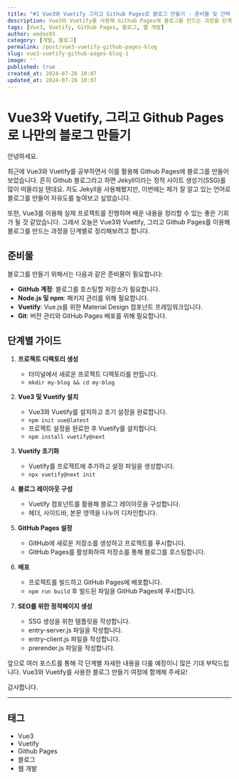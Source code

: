 ```yaml
---
title: "#1 Vue3와 Vuetify 그리고 Github Pages로 블로그 만들기 - 준비물 및 간략 가이드"
description: Vue3와 Vuetify를 사용해 Github Pages에 블로그를 만드는 과정을 단계별로 정리한 글입니다.
tags: [Vue3, Vuetify, Github Pages, 블로그, 웹 개발]
author: emdas93
category: [개발, 블로그]
permalink: /post/vue3-vuetify-github-pages-blog
slug: vue3-vuetify-github-pages-blog-1
image: ''
published: true
created_at: 2024-07-26 10:07
updated_at: 2024-07-26 10:07
---
```


# Vue3와 Vuetify, 그리고 Github Pages로 나만의 블로그 만들기

안녕하세요.

최근에 Vue3와 Vuetify를 공부하면서 이를 활용해 Github Pages에 블로그를 만들어보았습니다. 흔히 Github 블로그라고 하면 Jekyll이라는 정적 사이트 생성기(SSG)를 많이 떠올리실 텐데요. 저도 Jekyll을 사용해봤지만, 이번에는 제가 잘 알고 있는 언어로 블로그를 만들어 자유도를 높여보고 싶었습니다. 

또한, Vue3를 이용해 실제 프로젝트를 진행하며 배운 내용을 정리할 수 있는 좋은 기회가 될 것 같았습니다. 그래서 오늘은 Vue3와 Vuetify, 그리고 Github Pages를 이용해 블로그를 만드는 과정을 단계별로 정리해보려고 합니다.

## 준비물

블로그를 만들기 위해서는 다음과 같은 준비물이 필요합니다:

- **GitHub 계정**: 블로그를 호스팅할 저장소가 필요합니다.
- **Node.js 및 npm**: 패키지 관리를 위해 필요합니다.
- **Vuetify**: Vue.js를 위한 Material Design 컴포넌트 프레임워크입니다.
- **Git**: 버전 관리와 GitHub Pages 배포를 위해 필요합니다.

## 단계별 가이드

1. **프로젝트 디렉토리 생성**
    - 터미널에서 새로운 프로젝트 디렉토리를 만듭니다.
    - `mkdir my-blog && cd my-blog`

2. **Vue3 및 Vuetify 설치**
    - Vue3와 Vuetify를 설치하고 초기 설정을 완료합니다.
    - `npm init vue@latest`
    - 프로젝트 설정을 완료한 후 Vuetify를 설치합니다.
    - `npm install vuetify@next`

3. **Vuetify 초기화**
    - Vuetify를 프로젝트에 추가하고 설정 파일을 생성합니다.
    - `npx vuetify@next init`

4. **블로그 레이아웃 구성**
    - Vuetify 컴포넌트를 활용해 블로그 레이아웃을 구성합니다.
    - 헤더, 사이드바, 본문 영역을 나누어 디자인합니다.

5. **GitHub Pages 설정**
    - GitHub에 새로운 저장소를 생성하고 프로젝트를 푸시합니다.
    - GitHub Pages를 활성화하여 저장소를 통해 블로그를 호스팅합니다.

6. **배포**
    - 프로젝트를 빌드하고 GitHub Pages에 배포합니다.
    - `npm run build` 후 빌드된 파일을 GitHub Pages에 푸시합니다.

7. **SEO를 위한 정적페이지 생성**
	- SSG 생성을 위한 템플릿을 작성합니다.
	- entry-server.js 파일을 작성합니다.
	- entry-client.js 파일을 작성합니다.
	- prerender.js 파일을 작성합니다.

앞으로 여러 포스트를 통해 각 단계별 자세한 내용을 다룰 예정이니 많은 기대 부탁드립니다. Vue3와 Vuetify를 사용한 블로그 만들기 여정에 함께해 주세요!

감사합니다.

---

## 태그

- Vue3
- Vuetify
- Github Pages
- 블로그
- 웹 개발
